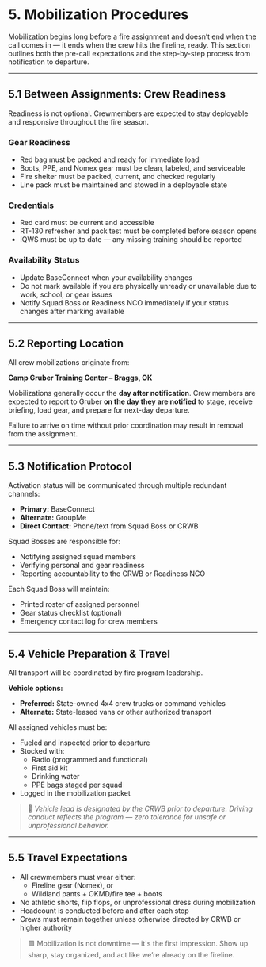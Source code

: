 # 5. Mobilization Procedures

Mobilization begins long before a fire assignment and doesn’t end when the call comes in — it ends when the crew hits the fireline, ready. This section outlines both the pre-call expectations and the step-by-step process from notification to departure.

---

## 5.1 Between Assignments: Crew Readiness

Readiness is not optional. Crewmembers are expected to stay deployable and responsive throughout the fire season.

### Gear Readiness
- Red bag must be packed and ready for immediate load
- Boots, PPE, and Nomex gear must be clean, labeled, and serviceable
- Fire shelter must be packed, current, and checked regularly
- Line pack must be maintained and stowed in a deployable state

### Credentials
- Red card must be current and accessible
- RT-130 refresher and pack test must be completed before season opens
- IQWS must be up to date — any missing training should be reported

### Availability Status
- Update BaseConnect when your availability changes
- Do not mark available if you are physically unready or unavailable due to work, school, or gear issues
- Notify Squad Boss or Readiness NCO immediately if your status changes after marking available

---

## 5.2 Reporting Location

All crew mobilizations originate from:

**Camp Gruber Training Center – Braggs, OK**

Mobilizations generally occur the **day after notification**. Crew members are expected to report to Gruber **on the day they are notified** to stage, receive briefing, load gear, and prepare for next-day departure.

Failure to arrive on time without prior coordination may result in removal from the assignment.

---

## 5.3 Notification Protocol

Activation status will be communicated through multiple redundant channels:

- **Primary:** BaseConnect  
- **Alternate:** GroupMe  
- **Direct Contact:** Phone/text from Squad Boss or CRWB

Squad Bosses are responsible for:
- Notifying assigned squad members
- Verifying personal and gear readiness
- Reporting accountability to the CRWB or Readiness NCO

Each Squad Boss will maintain:
- Printed roster of assigned personnel
- Gear status checklist (optional)
- Emergency contact log for crew members

---

## 5.4 Vehicle Preparation & Travel

All transport will be coordinated by fire program leadership.

**Vehicle options:**
- **Preferred:** State-owned 4x4 crew trucks or command vehicles
- **Alternate:** State-leased vans or other authorized transport

All assigned vehicles must be:
- Fueled and inspected prior to departure
- Stocked with:
  - Radio (programmed and functional)
  - First aid kit
  - Drinking water
  - PPE bags staged per squad
- Logged in the mobilization packet

> 🔸 *Vehicle lead is designated by the CRWB prior to departure. Driving conduct reflects the program — zero tolerance for unsafe or unprofessional behavior.*

---

## 5.5 Travel Expectations

- All crewmembers must wear either:
  - Fireline gear (Nomex), or  
  - Wildland pants + OKMD/fire tee + boots  
- No athletic shorts, flip flops, or unprofessional dress during mobilization
- Headcount is conducted before and after each stop
- Crews must remain together unless otherwise directed by CRWB or higher authority

> 🟩 Mobilization is not downtime — it's the first impression. Show up sharp, stay organized, and act like we’re already on the fireline.

